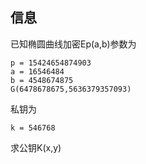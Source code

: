 ## 信息

已知椭圆曲线加密Ep(a,b)参数为

```
p = 15424654874903
a = 16546484
b = 4548674875
G(6478678675,5636379357093)
```

私钥为
```
k = 546768
```

求公钥K(x,y)
